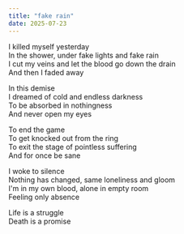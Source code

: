 ```yaml
---
title: "fake rain"
date: 2025-07-23
---
```


I killed myself yesterday  
In the shower, under fake lights and fake rain  
I cut my veins and let the blood go down the drain  
And then I faded away  

In this demise  
I dreamed of cold and endless darkness  
To be absorbed in nothingness  
And never open my eyes  

To end the game  
To get knocked out from the ring  
To exit the stage of pointless suffering  
And for once be sane  

I woke to silence  
Nothing has changed, same loneliness and gloom  
I'm in my own blood, alone in empty room  
Feeling only absence  

Life is a struggle  
Death is a promise  
